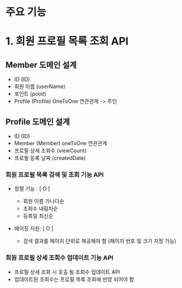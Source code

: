 # 주요 기능

# 1. 회원 프로필 목록 조회 API

## Member 도메인 설계
- ID (ID)
- 회원 이름 (userName)
- 포인트 (point)
- Profile (Profile) OneToOne 연관관계 -> 주인

## Profile 도메인 설계
- ID (ID)
- Member (Member) oneToOne 연관관계
- 프로필 상세 조회수 (viewCount)
- 프로필 등록 날짜 (createdDate)

### 회원 프로필 목록 검색 및 조회 기능 API
- 정렬 기능 : [ O ]
    - 회원 이름 가나다순
    - 조회수 내림차순
    - 등록일 최신순


- 페이징 지원: [ O ]
    - 검색 결과를 페이지 단위로 제공해야 함 (페이지 번호 및 크기 지정 가능)

### 회원 프로필 상세 조회수 업데이트 기능 API
- 프로필 상세 조회 시 호출 될 조회수 업데이트 API
- 업데이트된 조회수는 프로필 목록 조회에 반영 되어야 함